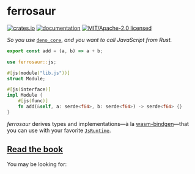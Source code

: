 # ferrosaur

[![crates.io](https://img.shields.io/crates/v/ferrosaur?style=flat-square)](https://crates.io/crates/ferrosaur)
[![documentation](https://img.shields.io/github/actions/workflow/status/tonywu6/ferrosaur/docs.yml?event=release&style=flat-square&label=docs)](https://tonywu6.github.io/ferrosaur/)
[![MIT/Apache-2.0 licensed](https://img.shields.io/crates/l/ferrosaur?style=flat-square)](https://github.com/tonywu6/ferrosaur/tree/main/LICENSE-APACHE.md)

<em/>So you use</em> [`deno_core`], <em>and you want to call JavaScript from Rust.</em>

```javascript
export const add = (a, b) => a + b;
```

```rust
use ferrosaur::js;

#[js(module("lib.js"))]
struct Module;

#[js(interface)]
impl Module {
    #[js(func)]
    fn add(&self, a: serde<f64>, b: serde<f64>) -> serde<f64> {}
}
```

_ferrosaur_ derives types and implementations—à la [wasm-bindgen]—that you can use with
your favorite [`JsRuntime`].

## [Read the book](https://tonywu6.github.io/ferrosaur/)

You may be looking for:

<!-- prettier-ignore-start -->

[`deno_core`]: https://docs.rs/deno_core
[`JsRuntime`]: https://docs.rs/deno_core/latest/deno_core/struct.JsRuntime.html
[wasm-bindgen]: https://github.com/rustwasm/wasm-bindgen#example

<!-- prettier-ignore-end -->
